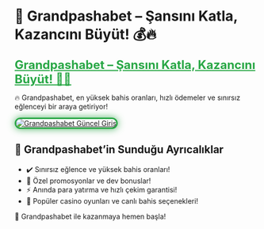 <h1>🎯 Grandpashabet – Şansını Katla, Kazancını Büyüt! 💰🔥</h1>

<a href="https://cutt.ly/GrandSosyal" title="Grandpashabet Güncel Giriş" style="color: #28a745; font-size: 24px; font-weight: bold;">
    Grandpashabet – Şansını Katla, Kazancını Büyüt! 🎰💎
</a>

<p>🔥 Grandpashabet, en yüksek bahis oranları, hızlı ödemeler ve sınırsız eğlenceyi bir araya getiriyor!</p>

<a href="https://cutt.ly/GrandSosyal" title="Grandpashabet Güncel Giriş">
    <img src="https://i.ibb.co/BtMhhf6/g-venligiris.jpg" alt="Grandpashabet Güncel Giriş" 
         style="max-width: 100%; border: 3px solid #28a745; border-radius: 15px; box-shadow: 0px 0px 15px rgba(40, 167, 69, 0.8);">
</a>

<h2>🚀 Grandpashabet’in Sunduğu Ayrıcalıklar</h2>
<ul>
    <li>✔️ Sınırsız eğlence ve yüksek bahis oranları!</li>
    <li>🎁 Özel promosyonlar ve dev bonuslar!</li>
    <li>⚡️ Anında para yatırma ve hızlı çekim garantisi!</li>
    <li>🎲 Popüler casino oyunları ve canlı bahis seçenekleri!</li>
</ul>

<p>💎 Grandpashabet ile kazanmaya hemen başla!</p>
